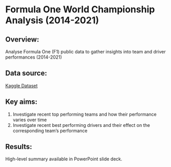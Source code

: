 # Formula One World Championship Analysis (2014-2021) 
## Overview:
Analyse Formula One (F1) public data to gather insights into team and driver performances (2014-2021)
## Data source: 
[Kaggle Dataset](https://www.kaggle.com/datasets/rohanrao/formula-1-world-championship-1950-2020)
## Key aims: 
1. Investigate recent top performing teams and how their performance varies over time
2. Investigate recent best performing drivers and their effect on the corresponding team’s performance
## Results:
High-level summary available in PowerPoint slide deck.
